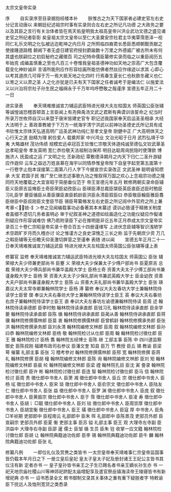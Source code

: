 <!-- { "loadSidebar": true } -->
太宗文皇帝实录

序
　　自实录序至目录据抱经楼本补
　　朕惟古之为天下国家者必建史官左右史分记言动唐以  来朝廷纪述祖宗时事有实录则合左右史之所记凡功德  之大政务之要以及其臣之言行有关治体者皆在焉天佑皇明我太祖高皇帝兴洪业武功文德之盛见诸史官之所纪者彰彰  矣皇祖太宗文皇帝以至仁大圣奠安宗社君主华夷覃霈恩泽一视同仁礼乐文明之化弘被远迩乾坤之内日月  之所照临四裔君长悉臣悉顺朝觐贡献之使接踵道路稽  颡阙下者无虚日建官府授封爵踰数十万里之外德威广被古所未有何其盛也朕嗣位之初启秘府之藏徵百  司之纪特命儒臣纂修实录而临之以重臣阅历五年始克  成编盖慎重之至也凡百三十卷惟我皇祖圣德神功如天地之崇高广大包含覆载变化神妙诚非  言语所能刑应作形容绘画所能仿佛者然丝应作缘迹以求其  心即心以考其道庶几可得于万一焉大抵天地之化四时  行焉春生夏长仁也秋歛冬藏义也仁以育之义以肃之圣  人之化亦犹是已夫有天下国家之任者诚考于是编法仁  以施爱法义以兴治将宗社子孙生民之福绵永于千万年呜呼懋敬之哉谨序
宣德五年正月二十一日

进实录表
　　奉天靖难推诚宣力辅运武臣特进光禄大夫左柱国太  师英国公臣张辅等诚惶诚恐稽首顿首上言臣闻上有尧舜禹汤文武之君斯有典谟训诰誓命之  纪当时所录万世攸师自汉以来暨于唐宋皆建史官专  职记述我国家奉天启运圣圣相承  大经大法明于上  善政善教被于下万方一统海宇清宁洪武以前神功圣德史氏所记具有成书钦惟太宗体天弘道高明广运圣武神功纯仁至孝文皇帝  刚健中正  广大高明体天之心行天之道  励精为理  躬俭爱人  载奠邦家  中兴鸿业  文治光昭于日月  武烈弘靖于华夷  大略雄材  茂功伟绩  规模宏远卓冠百王钦惟仁宗敬天体道纯诚至德弘文钦武章圣达孝昭皇帝  孝友英明  宽仁恭俭敬天法祖制治保邦  明目达聪周询民隐时使薄歛  博施济人  抚盈成之运  广文明之化  丕新政纪  覃敷德泽期月之内天下归仁二圣升游疑应作遐仰  云车之益远万姓哀慕在海宇以同情恭惟皇帝陛下自皇字起至第五面第十一行卷字止抱本误接第二面第八行人字下今据宣宗实录改正  文武圣神  聪明睿知缵承  大宝  君国子民  推广至仁继志述事歌九功之惟叙得万国之欢心上念祖宗功德之隆同符天地覆载之大宜宣昭于简册垂仪范于  帝王宣德元年五月  敕修两朝实录命臣辅臣义臣原吉监脩臣士奇臣荣臣幼孜臣山  臣瑛臣溥总裁臣棨臣英臣直臣述臣时勉臣习礼臣学  夔臣循臣从善臣骥臣衷臣鹤龄臣洪臣永清臣叙臣曰  恭臣敬臣翰臣雅臣翥臣继臣中臣叔刚臣文奎臣节臣  锡臣萼纂脩发左右史臣之所记阅中外官府之所上兼  考章＜锍-釒＞参之见闻编载事功必备著其本末纂述  谟训必致谨于精微关制度者虽细不遗切几务者虽明必  审于纪叙圣神之道德如绘画造化之功能仪疑应作儗诸刑疑应作形容诚难仿  佛乃若附录臣下必在推明是非讫五年正月恭成太宗文皇帝实录百三十卷仁宗昭皇帝实录十卷合百五十四册谨缮写  上进伏念臣辅等智识浅陋学术空疏旷岁月而久稽亦讨  论之惟谨方之良史深愧乏三长之称  监于先朝庶少资  万几之暇臣辅等无任瞻天仰圣激切屏营之至谨奉  表随  进以闻
　　宣德五年正月二十一日奉天靖难推诚宣力辅运武臣
特进光禄大夫左柱国太师英国公臣张辅等谨上表

修纂官
监修  奉天靖难推诚宣力辅运武臣特进光禄大夫左柱国太  师英国公  臣张  辅  荣禄大夫少师兼吏部尚书  臣蹇  义  荣禄大夫少保兼太子少傅户部尚书  臣夏原吉  总裁  荣禄大夫少傅兵部尚书兼华盖殿大学士  臣杨士奇  资善大夫太子少傅工部尚书兼谨身殿大学士  臣杨  荣  资善大夫太子少保礼部尚书兼武英殿大学士  臣金幼孜  资善大夫户部尚书兼谨身殿大学士  臣陈  山  资善大夫礼部尚书兼华盖殿大学士  臣张  瑛  嘉议大夫太常寺卿兼翰林院学士  臣杨  溥  纂修  奉议大夫左春坊大学士兼翰林院侍读学士臣曾  棨  奉议大夫右春坊大学士兼翰林院侍读学士臣王  英  奉议大夫右春坊右庶子兼翰林院侍读学士臣王  直  奉训大夫左春坊左谕德兼翰林院侍读  臣周  述  翰林院侍读承德郎  臣李时勉  翰林院侍读承直郎  臣钱习孔  翰林院侍读承直郎  臣余学夔  翰林院侍读承直郎  臣陈  循  翰林院侍讲承直郎  臣蔺从善  翰林院侍讲承直郎  臣蒋  骥  翰林院修撰儒林郎  臣苗  衷  翰林院修撰儒林郎  臣曾鹤龄  翰林院修撰承务郎  臣张  洪  翰林院修撰承务郎  臣刘永清  翰林院编修文林郎  臣周  叙  翰林院编修文林郎  臣孙曰恭  翰林院编修文林郎  臣杨  敬  翰林院检讨从仕郎  臣周  翰  翰林院检讨徵仕郎  臣王  雅  翰林院检讨  臣杨  翥  翰林院五经博士  臣陈  继  工部主事  臣陈  中  四川道监察御史  臣陈叔刚  福建布政司右参议  臣潘文奎  知县  臣万  节  教授  臣丘  锡  教谕  臣梁  萼  催纂  礼部主事  臣张  习  稽考参对  翰林院修撰儒林郎  臣邢  宽  翰林院修撰  臣蒋  礼  翰林院修撰  臣胡  穜  翰林院编修文林郎  臣陈  询  翰林院编修文林郎  臣刘  矩  翰林院编修文林郎  臣裴  纶  翰林院编修文林郎  臣梁  禋  翰林院孔目  臣沈  寅  誊录  翰林院检讨徵仕郎  臣许  彬  翰林院检讨徵仕郎  臣连  智  翰林院检讨徵仕郎  臣马  信  翰林院检讨  臣周  贵  徵仕郎中书舍人  臣萧  湘  徵仕郎中书舍人  臣丘  宗  徵仕郎中书舍人  臣杨  玹  徵仕郎中书舍人  臣宋  琰  徵仕郎中书舍人  臣俞宗文  徵仕郎中书舍人  臣陆友仁  徵仕郎中书舍人  臣张  益  徵仕郎中书舍人  臣罗  渊  徵仕郎中书舍人  臣庞  叙  徵仕郎中书舍人  臣黄振宗  徵仕郎中书舍人  臣于  霈  徵仕郎中书舍人  臣凌  寿  徵仕郎中书舍人  臣胡  氵□靓  徵仕郎中书舍人  臣刘  铉  徵仕郎中书舍人  臣周崇厚  徵仕郎中书舍人  臣胡宜衡  徵仕郎中书舍人  臣王  璜  徵仕郎中书舍人  臣寇  厚  中书舍人  臣角□羊祯期  吏部郎中  臣程南云  礼部郎中  臣朱  晖  礼部郎中  臣陈景茂  吏部员外郎  臣宣嗣宗  吏部员外郎  臣夏  衡  吏部主事  臣苏  镒  礼部主事  臣王  观  大理寺左寺副  臣洪益中  大理寺右寺副  臣邵  暹  儒士  臣邹  循  生员  臣朱  铨  收掌一应文籍  翰林院检讨徵仕郎  臣胡  让  翰林院典籍迪功佐郎  臣李  锡  翰林院典籍迪功佐郎  臣牛  麟  翰林院典籍迪功佐郎  臣张  礼

修纂凡例
　　一即位礼仪及赏赉之类皆书  一太宗皇帝奉天靖难事仁宗皇帝监国事皆仍载本年月日之下  一册立皇后皇妃  皇太子皇太子妃及册封诸王王妃公主皆书其仪注有新  定者亦书  一  皇子皇孙皆书亲王之子生已赐名者书亲王嫡长孙生亦  书  一祀天地宗庙社稷山川等神郊祀跻配太庙增配享及遣官祭岳镇海渎帝王陵寝皆书有新增祀典  亦书  一  诏书悉录全文  敕书御制文录其关事体之重有重下疑脱者字  特敕谕臣下抚远人及恤刑宽贷之类悉录
